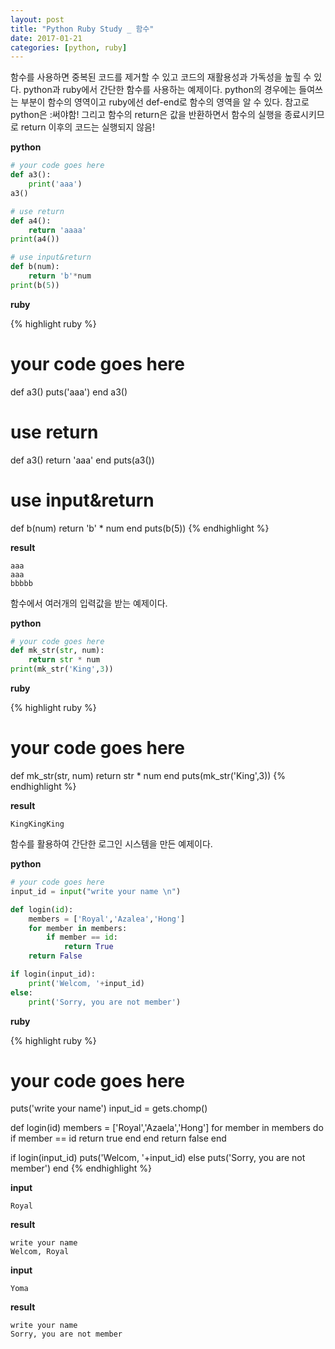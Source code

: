 ```yaml
---
layout: post
title: "Python Ruby Study _ 함수"
date: 2017-01-21
categories: [python, ruby]
---
```


함수를 사용하면 중복된 코드를 제거할 수 있고 코드의 재활용성과 가독성을 높힐 수 있다.
python과 ruby에서 간단한 함수를 사용하는 예제이다. python의 경우에는 들여쓰는 부분이
함수의 영역이고 ruby에선 def-end로 함수의 영역을 알 수 있다. 참고로 python은 :써야함!
그리고 함수의 return은 값을 반환하면서 함수의 실행을 종료시키므로 return 이후의 코드는
실행되지 않음!

**python**

```python
# your code goes here
def a3():
	print('aaa')
a3()

# use return
def a4():
	return 'aaaa'
print(a4())

# use input&return
def b(num):
	return 'b'*num
print(b(5))
```

**ruby**

{% highlight ruby %}
# your code goes here
def a3()
	puts('aaa')
end
a3()

# use return
def a3()
	return 'aaa'
end
puts(a3())

# use input&return
def b(num)
	return 'b' * num
end
puts(b(5))
{% endhighlight %}

**result**

```
aaa
aaa
bbbbb
```


함수에서 여러개의 입력값을 받는 예제이다.

**python**

```python
# your code goes here
def mk_str(str, num):
	return str * num
print(mk_str('King',3))
```

**ruby**

{% highlight ruby %}
# your code goes here
def mk_str(str, num)
	return str * num
end
puts(mk_str('King',3))
{% endhighlight %}

**result**

```
KingKingKing
```


함수를 활용하여 간단한 로그인 시스템을 만든 예제이다.

**python**

```python
# your code goes here
input_id = input("write your name \n")

def login(id):
	members = ['Royal','Azalea','Hong']
	for member in members:
		if member == id:
			return True
	return False

if login(input_id):
	print('Welcom, '+input_id)
else:
	print('Sorry, you are not member')
```

**ruby**

{% highlight ruby %}
# your code goes here
puts('write your name')
input_id = gets.chomp()

def login(id)
	members = ['Royal','Azaela','Hong']
	for member in members do
		if member == id
			return true
		end
	end
	return false
end

if login(input_id)
	puts('Welcom, '+input_id)
else
	puts('Sorry, you are not member')
end
{% endhighlight %}

**input**

```
Royal
```

**result**

```
write your name
Welcom, Royal
```

**input**

```
Yoma
```

**result**

```
write your name
Sorry, you are not member
```
